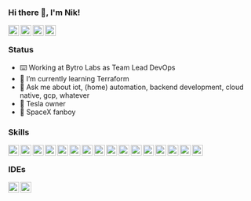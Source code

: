 ### Hi there 👋, I'm Nik!

<a href="https://twitter.com/ThYpHoOn">
  <img align="left" alt="Nik on Twitter" width="22px" src="https://cdn.jsdelivr.net/npm/simple-icons@v3/icons/twitter.svg" />
</a>
<a href="https://www.linkedin.com/in/niklas-grebe-5a63a129/">
  <img align="left" alt="Nik on Linkedin" width="22px" src="https://cdn.jsdelivr.net/npm/simple-icons@v3/icons/linkedin.svg" />
</a>
<a href="https://soundcloud.com/thyphoon">
  <img align="left" alt="Nik on Soundcloud" width="22px" src="https://cdn.jsdelivr.net/npm/simple-icons@v3/icons/soundcloud.svg" />
</a>
<a href="https://steamcommunity.com/id/ThYpHoOn/">
  <img align="left" alt="Nik on Steam" width="22px" src="https://cdn.jsdelivr.net/npm/simple-icons@v3/icons/steam.svg" />
</a>

<br/>

### Status

- ⌨️ Working at Bytro Labs as Team Lead DevOps
- 🌱 I’m currently learning Terraform
- 💬 Ask me about iot, (home) automation, backend development, cloud native, gcp, whatever
- 🚗 Tesla owner
- 🚀 SpaceX fanboy

### Skills

<img align="left" alt="Java" width="22px" src="https://cdn.jsdelivr.net/npm/simple-icons@v3/icons/java.svg" />
<img align="left" alt="Spring" width="22px" src="https://cdn.jsdelivr.net/npm/simple-icons@v3/icons/spring.svg" />
<img align="left" alt="Angular" width="22px" src="https://cdn.jsdelivr.net/npm/simple-icons@v3/icons/angular.svg" />
<img align="left" alt="Typescript" width="22px" src="https://cdn.jsdelivr.net/npm/simple-icons@v3/icons/typescript.svg" />
<img align="left" alt="NPM" width="22px" src="https://cdn.jsdelivr.net/npm/simple-icons@v3/icons/npm.svg" />
<img align="left" alt="Webpack" width="22px" src="https://cdn.jsdelivr.net/npm/simple-icons@v3/icons/webpack.svg" />
<img align="left" alt="googlecloud" width="22px" src="https://cdn.jsdelivr.net/npm/simple-icons@v3/icons/googlecloud.svg" />
<img align="left" alt="Jenkins" width="22px" src="https://cdn.jsdelivr.net/npm/simple-icons@v3/icons/jenkins.svg" />
<img align="left" alt="Ansible" width="22px" src="https://cdn.jsdelivr.net/npm/simple-icons@v3/icons/ansible.svg" />
<img align="left" alt="Gradle" width="22px" src="https://cdn.jsdelivr.net/npm/simple-icons@v3/icons/gradle.svg" />
<img align="left" alt="Debian" width="22px" src="https://cdn.jsdelivr.net/npm/simple-icons@v3/icons/debian.svg" />
<img align="left" alt="Docker" width="22px" src="https://cdn.jsdelivr.net/npm/simple-icons@v3/icons/docker.svg" />
<img align="left" alt="Kubernetes" width="22px" src="https://cdn.jsdelivr.net/npm/simple-icons@v3/icons/kubernetes.svg" />
<img align="left" alt="Helm" width="22px" src="https://cdn.jsdelivr.net/npm/simple-icons@v3/icons/helm.svg" />
<img align="left" alt="Confluence" width="22px" src="https://cdn.jsdelivr.net/npm/simple-icons@v3/icons/confluence.svg" />
<img align="left" alt="Jira" width="22px" src="https://cdn.jsdelivr.net/npm/simple-icons@v3/icons/jira.svg" />


<br/>


### IDEs

<img align="left" alt="VSCode" width="22px" src="https://cdn.jsdelivr.net/npm/simple-icons@v3/icons/visualstudiocode.svg" />
<img align="left" alt="IntelliJ Idea" width="22px" src="https://cdn.jsdelivr.net/npm/simple-icons@v3/icons/intellijidea.svg" />

